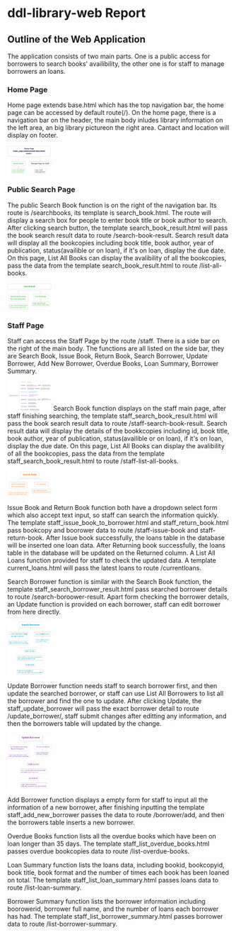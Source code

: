 [//]: # (A flask web app to manage library data)
# ddl-library-web Report

## Outline of the Web Application
The application consists of two main parts. One is a public access for borrowers to search books' availibility, the other one 
is for staff to manage borrowers an loans.

### Home Page
Home page extends base.html which has the top navigation bar, the home page can be accessed by default route(/). On the home page, there is a navigation bar on the header, the main body inludes library information on the left area, an big library pictureon the right area. Cantact and location will display on footer.

<img src="images/home_page.PNG" width="100px" alt="home"></img>

### Public Search Page
The public Search Book function is on the right of the navigation bar. Its route is /searchbooks, its template is search_book.html. The route will display a search box for people to enter book title or book author to search. After clicking search button, the template search_book_result.html will pass the book search result data to route /search-book-result. Search result data will display all the bookcopies including book title, book author, year of publication, status(availible or on loan), if it's on loan, display the due date.
On this page, List All Books can display the avalibility of all the bookcopies, pass the data from the template search_book_result.html to route /list-all-books.

<img src="images/public_search.PNG" width="100px" alt="publicsearch"></img> 

### Staff Page
Staff can access the Staff Page by the route /staff. There is a side bar on the right of the main body. The functions are all listed on the side bar, they are Search Book, Issue Book, Return Book, Search Borrower, Update Borrower, Add New Borrower, Overdue Books, Loan Summary, Borrower Summary. 

<img src="images/staff.PNG" width="100px" alt="staff"></img>
Search Book function displays on the staff main page, after staff finishing searching, the template staff_search_book_result.html will pass the book search result data to route /staff-search-book-result. Search result data will display the details of the bookkcopies including id, book title, book author, year of publication, status(availible or on loan), if it's on loan, display the due date. On this page, List All Books can display the avalibility of all the bookcopies, pass the data from the template staff_search_book_result.html to route /staff-list-all-books.

<img src="images/staff_search_book.PNG" width="100px" alt="staffsearchbook"></img>

Issue Book and Return Book function both have a dropdown select form which also accept text input, so staff can search the information quickly. The template staff_issue_book_to_borrower.html and staff_return_book.html pass bookcopy and boorower data to route /staff-issue-book and staff-return-book.
After Issue book successfully, the loans table in the database will be inserted one loan data. After Returning book successfully, the loans table in the database will be updated on the Returned column. A List All Loans function provided for staff to check the updated data. A template current_loans.html will pass the latest loans to route /currentloans.

Search Borrower function is similar with the Search Book function, the template staff_search_borrower_result.html pass searched borrower details to route /search-boroower-result.
Apart form checking the borrower details, an Update function is provided on each borrower, staff can edit borrower from here directly. 

<img src="images/search_borrower.PNG" width="100px" alt="searchborrower"></img>

Update Borrower function needs staff to search borrower first, and then update the searched borrower, or staff can use List All Borrowers to list all the borrower and find the one to update.
After clicking Update, the staff_update_borrower will pass the exact borrower detail to route /update_borrower/<borrowerid>, staff submit changes after editting any information, and then the borrowers table will updated by the change.

<img src="images/update_borrower.PNG" width="100px" alt="updateborrower"></img>

Add Borrower function displays a empty form for staff to input all the information of a new borrower, after finishing inputting the template staff_add_new_borrower passes the data to route /borrower/add,  and then the borrowers table inserts a new borrower.

Overdue Books function lists all the overdue books which have been on loan longer than 35 days. The template staff_list_overdue_books.html passes overdue bookcopies data to route /list-overdue-books.

Loan Summary function lists the loans data, including bookid, bookcopyid, book title, book format and the number of times each book has been loaned on total. The template staff_list_loan_summary.html passes loans data to route /list-loan-summary.

Borrower Summary function lists the borrower information including boorowerid, borrower full name, and the number of loans each borrower has had. The template staff_list_borrower_summary.html passes borrower data to route /list-borrower-summary.